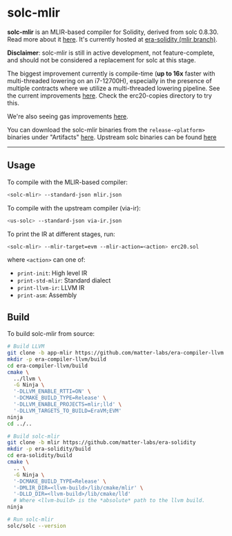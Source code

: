 # solc-mlir

**solc-mlir** is an MLIR-based compiler for Solidity, derived from solc 0.8.30.
Read more about it [here](solc-mlir.md). It's currently hosted at [era-solidity
(mlir branch)](https://github.com/matter-labs/era-solidity/tree/mlir).

**Disclaimer**: solc-mlir is still in active development, not feature-complete,
and should not be considered a replacement for solc at this stage.

The biggest improvement currently is compile-time (**up to 16x** faster with
multi-threaded lowering on an i7-12700H), especially in the presence of multiple
contracts where we utilize a multi-threaded lowering pipeline. See the current
improvements [here](solc-mlir.md#parallel-compilation). Check the erc20-copies
directory to try this.

We're also seeing gas improvements [here](solc-mlir.md#gas).

You can download the solc-mlir binaries from the `release-<platform>` binaries
under "Artifacts"
[here](https://github.com/matter-labs/era-solidity/actions/runs/17426954675).
Upstream solc binaries can be found
[here](https://github.com/argotorg/solidity/releases/tag/v0.8.30)


---

## Usage

To compile with the MLIR-based compiler:

```bash
<solc-mlir> --standard-json mlir.json
```

To compile with the upstream compiler (via-ir):

```bash
<us-solc> --standard-json via-ir.json
```

To print the IR at different stages, run:

```bash
<solc-mlir> --mlir-target=evm --mlir-action=<action> erc20.sol
```

where `<action>` can one of:
- `print-init`: High level IR
- `print-std-mlir`: Standard dialect
- `print-llvm-ir`: LLVM IR
- `print-asm`: Assembly

## Build

To build solc-mlir from source:

```bash
# Build LLVM
git clone -b app-mlir https://github.com/matter-labs/era-compiler-llvm
mkdir -p era-compiler-llvm/build
cd era-compiler-llvm/build
cmake \
  ../llvm \
  -G Ninja \
  '-DLLVM_ENABLE_RTTI=ON' \
  '-DCMAKE_BUILD_TYPE=Release' \
  '-DLLVM_ENABLE_PROJECTS=mlir;lld' \
  '-DLLVM_TARGETS_TO_BUILD=EraVM;EVM'
ninja
cd ../..

# Build solc-mlir
git clone -b mlir https://github.com/matter-labs/era-solidity
mkdir -p era-solidity/build
cd era-solidity/build
cmake \
  .. \
  -G Ninja \
  '-DCMAKE_BUILD_TYPE=Release' \
  '-DMLIR_DIR=<llvm-build>/lib/cmake/mlir' \
  '-DLLD_DIR=<llvm-build>/lib/cmake/lld'
  # Where <llvm-build> is the *absolute* path to the llvm build.
ninja

# Run solc-mlir
solc/solc --version
```
